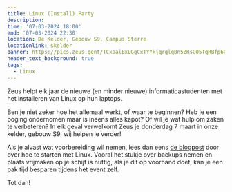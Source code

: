 ```yaml
---
title: Linux (Install) Party
description: 
time: '07-03-2024 18:00'
end: '07-03-2024 22:30'
location: De Kelder, Gebouw S9, Campus Sterre
locationlink: $kelder
banner: https://pics.zeus.gent/TCxaalBxLGgCxTYYkjqrglgBn5ZRsG05TqRBfp6O.png
header_text_background: true
tags:
  - Linux
---
```


Zeus helpt elk jaar de nieuwe (en minder nieuwe) informaticastudenten met het installeren van Linux op hun laptops.

Ben je niet zeker hoe het allemaal werkt, of waar te beginnen? Heb je een poging ondernomen maar is ineens alles kapot? Of wil je wat hulp om zaken te verbeteren? In elk geval verwelkomt Zeus je donderdag 7 maart in onze kelder, gebouw S9, wij helpen je verder!

Als je alvast wat voorbereiding wil nemen, lees dan eens [de blogpost](https://628.pr.zeus.gent/blog/16-17/linux/) door over hoe te starten met Linux. Vooral het stukje over backups nemen en plaats vrijmaken op je schijf is nuttig, als je dit op voorhand doet, kan je een pak tijd besparen tijdens het event zelf.

Tot dan!
